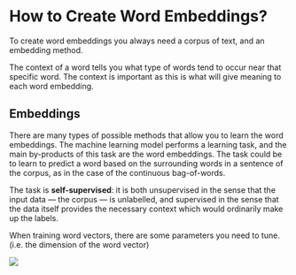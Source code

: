 # How to Create Word Embeddings?

To create word embeddings you always need a corpus of text, and an embedding method.

The context of a word tells you what type of words tend to occur near that specific word. The context is important as this is what will give meaning to each word embedding.

## Embeddings

There are many types of possible methods that allow you to learn the word embeddings. The machine learning model performs a learning task, and the main by-products of this task are the word embeddings. The task could be to learn to predict a word based on the surrounding words in a sentence of the corpus, as in the case of the continuous bag-of-words.

The task is **self-supervised**: it is both unsupervised in the sense that the input data — the corpus — is unlabelled, and supervised in the sense that the data itself provides the necessary context which would ordinarily make up the labels. 

When training word vectors, there are some parameters you need to tune. (i.e. the dimension of the word vector)

![](_kHLokKKR4eBy6JCimeHEQ_8a4517594b234bc9972c816f5d90644f_Screen-Shot-2021-03-26-at-4.56.35-PM.png)

